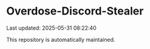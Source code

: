 # Overdose-Discord-Stealer

Last updated: 2025-05-31 08:22:40

This repository is automatically maintained.
